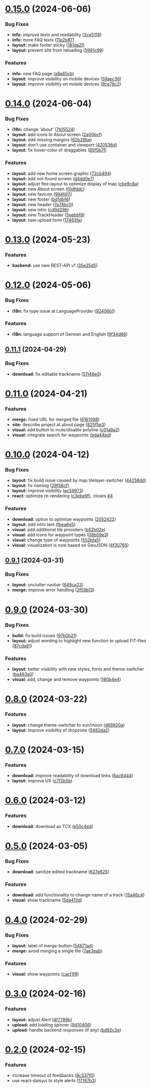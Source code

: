 # [0.15.0](https://github.com/devshred/gps-tools-frontend/compare/v0.14.0...v0.15.0) (2024-06-06)


### Bug Fixes

* **info:** improve texts and readability ([2ce5118](https://github.com/devshred/gps-tools-frontend/commit/2ce5118d398f8ec172c8ce2b58d09721c7ed8cab))
* **info:** more FAQ texts ([11e2b87](https://github.com/devshred/gps-tools-frontend/commit/11e2b879d62efca400bfa9d731c8917b6d82f306))
* **layout:** make footer sticky ([181da2f](https://github.com/devshred/gps-tools-frontend/commit/181da2fed182292ee975d3deaf5fd79d5f2b62ae))
* **layout:** prevent site from reloading ([5991c99](https://github.com/devshred/gps-tools-frontend/commit/5991c990621e54b8431ffe2120eaefdbaab3efd1))


### Features

* **info:** new FAQ page ([a8a65cb](https://github.com/devshred/gps-tools-frontend/commit/a8a65cb6778cedf41e2d1c41ba945ca2d1f899fb))
* **layout:** improve visibility on mobile devices ([59aec36](https://github.com/devshred/gps-tools-frontend/commit/59aec36fd11c8108f86213badb0383144dc9b42f))
* **layout:** improve visibility on mobile devices ([9ce78c2](https://github.com/devshred/gps-tools-frontend/commit/9ce78c2bb091b102b32750f9bcef972fc1ed4d20))

# [0.14.0](https://github.com/devshred/gps-tools-frontend/compare/v0.13.0...v0.14.0) (2024-06-04)


### Bug Fixes

* **i18n:** change 'about' ([7b15524](https://github.com/devshred/gps-tools-frontend/commit/7b155249d5b999e20c21ef6d587290d4119a81b8))
* **layout:** add icons to About screen ([2a00bcf](https://github.com/devshred/gps-tools-frontend/commit/2a00bcfcab0b4a3e1d9412b1c4ee07d362a3e89c))
* **layout:** add missing margins ([62b29be](https://github.com/devshred/gps-tools-frontend/commit/62b29be8f40cd4f4da5acfce0a76531536ab117e))
* **layout:** don't use container and viewport ([420536d](https://github.com/devshred/gps-tools-frontend/commit/420536dc971ef57e949c4f94c7cc3ac298467314))
* **layout:** fix hover-color of draggables ([85f5b7f](https://github.com/devshred/gps-tools-frontend/commit/85f5b7f4969a4b6c2dc5e9046790466a22a94c9a))


### Features

* **layout:** add new home screen graphic ([72cb494](https://github.com/devshred/gps-tools-frontend/commit/72cb494f499cbc461fec43e8e53822911571822a))
* **layout:** add not-found screen ([d4dd0e7](https://github.com/devshred/gps-tools-frontend/commit/d4dd0e7d9d4800022ce9383b09cf73233212d0b0))
* **layout:** adjust flex-layout to optimize display of map ([cbe9c8a](https://github.com/devshred/gps-tools-frontend/commit/cbe9c8a5e3c2f1df42044cdf20f49011fcba555e))
* **layout:** new About screen ([f0dfddc](https://github.com/devshred/gps-tools-frontend/commit/f0dfddcfc4a5f6c3a393f3d11fa7ba2459c9c631))
* **layout:** new favicon ([994f411](https://github.com/devshred/gps-tools-frontend/commit/994f411fa4a5134b2a258b5ad2a79317b5f58a66))
* **layout:** new footer ([bd1dbf6](https://github.com/devshred/gps-tools-frontend/commit/bd1dbf66b455b43fab511dd8c66d039b4ff8a334))
* **layout:** new header ([7a78bc0](https://github.com/devshred/gps-tools-frontend/commit/7a78bc00853f9ebbd7b7ccc5dd1a7904c3e85ac7))
* **layout:** new intro ([cd9d29b](https://github.com/devshred/gps-tools-frontend/commit/cd9d29b3ffef70a9cfcb6ddbb7bb127094780a4f))
* **layout:** new TrackHeader ([5eebbf8](https://github.com/devshred/gps-tools-frontend/commit/5eebbf88003c91391ce584a804b6ac79a7a20ba8))
* **layout:** new upload form ([17483fa](https://github.com/devshred/gps-tools-frontend/commit/17483fad04a3359fb52969461006e5d45770060c))

# [0.13.0](https://github.com/devshred/gps-tools-frontend/compare/v0.12.0...v0.13.0) (2024-05-23)


### Features

* **backend:** use new REST-API v1 ([35e35d5](https://github.com/devshred/gps-tools-frontend/commit/35e35d53af78f38be7ce8f19082c1a3f6dd759a9))

# [0.12.0](https://github.com/devshred/gps-tools-frontend/compare/v0.11.1...v0.12.0) (2024-05-06)


### Bug Fixes

* **i18n:** fix type issue at LanguageProvider ([92406b1](https://github.com/devshred/gps-tools-frontend/commit/92406b15265ac181f130e01d099d947b20113a86))


### Features

* **i18n:** language support of German and English ([9f34d66](https://github.com/devshred/gps-tools-frontend/commit/9f34d66bd23eed9546cb0d0908493eda446d220a))

## [0.11.1](https://github.com/devshred/gps-tools-frontend/compare/v0.11.0...v0.11.1) (2024-04-29)


### Bug Fixes

* **download:** fix editable trackname ([51148e0](https://github.com/devshred/gps-tools-frontend/commit/51148e0c9acfafac74c0635caa11f1d5bfe441d9))

# [0.11.0](https://github.com/devshred/gps-tools-frontend/compare/v0.10.0...v0.11.0) (2024-04-21)


### Features

* **merge:** fixed URL for merged file ([6161088](https://github.com/devshred/gps-tools-frontend/commit/616108851465b38e8427cc530c2c94c16ce80de1))
* **site:** describe project at about page ([825f5e3](https://github.com/devshred/gps-tools-frontend/commit/825f5e3f9315805ee2ce0a6165f06ee8c1a0a921))
* **visual:** add button to mute/disable polyline ([c01a9a2](https://github.com/devshred/gps-tools-frontend/commit/c01a9a2ed91aba2a7ba40f931892d60d1a4fcb9c))
* **visual:** integrate search for waypoints ([bda44bd](https://github.com/devshred/gps-tools-frontend/commit/bda44bdc1ae952c42c0058706393bc479646391b))

# [0.10.0](https://github.com/devshred/gps-tools-frontend/compare/v0.9.1...v0.10.0) (2024-04-12)


### Bug Fixes

* **layout:** fix build issue caused by map tilelayer-switcher ([44258dd](https://github.com/devshred/gps-tools-frontend/commit/44258dd3058efff7b08984bf9fb9c7d05636b657))
* **layout:** fix naming ([29f56cf](https://github.com/devshred/gps-tools-frontend/commit/29f56cf1444078e45577a8488052f136b020b798))
* **layout:** improve visibility ([ec59973](https://github.com/devshred/gps-tools-frontend/commit/ec59973bd8bbc1ad4829b3d4efd3bc47701bcd63))
* **react:** optimize re-rendering ([c3ebe9f](https://github.com/devshred/gps-tools-frontend/commit/c3ebe9f8de6254a6ab1def1e3f28e437baac8a6c)), closes [#4](https://github.com/devshred/gps-tools-frontend/issues/4)


### Features

* **download:** option to optimize waypoints ([2052422](https://github.com/devshred/gps-tools-frontend/commit/2052422cd6355060e2a3094d914a7ee8ea0525d4))
* **layout:** add intro text ([fbea6e5](https://github.com/devshred/gps-tools-frontend/commit/fbea6e5d37b499d2f9c6c9d9329fb4d32f00d5a0))
* **visual:** add additional tile providers ([b52b02e](https://github.com/devshred/gps-tools-frontend/commit/b52b02e50befec0ec594b47d85a0739b7a917a21))
* **visual:** add icons for waypoint types ([08b09e3](https://github.com/devshred/gps-tools-frontend/commit/08b09e3388e81bf7d1b8d4f9e37915928b016687))
* **visual:** change type of waypoints ([552bfa5](https://github.com/devshred/gps-tools-frontend/commit/552bfa517ae8b316841106d665cd2ea83887f7fd))
* **visual:** visualization is now based on GeoJSON ([4f30765](https://github.com/devshred/gps-tools-frontend/commit/4f307652a5d21585ff70b0d905e324c645f83b20))

## [0.9.1](https://github.com/devshred/gps-tools-frontend/compare/v0.9.0...v0.9.1) (2024-03-31)


### Bug Fixes

* **layout:** unclutter navbar ([649ca33](https://github.com/devshred/gps-tools-frontend/commit/649ca332dd26a0059c245f36ee4c9321b3d13b20))
* **merge:** improve error handling ([2f59b13](https://github.com/devshred/gps-tools-frontend/commit/2f59b13405c367c57a0cfb830eaac4c7cbdf893d))

# [0.9.0](https://github.com/devshred/gps-tools-frontend/compare/v0.8.0...v0.9.0) (2024-03-30)


### Bug Fixes

* **build:** fix build issues ([97b0b21](https://github.com/devshred/gps-tools-frontend/commit/97b0b21eabc97293d0679b2f0cf8b1cdcbc51864))
* **layout:** adjust wording to highlight new function to upload FIT-files ([87cda91](https://github.com/devshred/gps-tools-frontend/commit/87cda91a002e5f59e65d9e0f52ad29c2f97ab918))


### Features

* **layout:** better visibility with new styles, fonts and theme-switcher ([ba463a0](https://github.com/devshred/gps-tools-frontend/commit/ba463a07b5e46a30e02d810a12175b0e20a6a2f6))
* **visual:** add, change and remove waypoints ([180b4e4](https://github.com/devshred/gps-tools-frontend/commit/180b4e43b01de49420af607a1c8af3d638afeb07))

# [0.8.0](https://github.com/devshred/gps-tools-frontend/compare/v0.7.0...v0.8.0) (2024-03-22)


### Features

* **layout:** change theme-switcher to sun/moon ([d68820a](https://github.com/devshred/gps-tools-frontend/commit/d68820a77fce6688fbdc5d12b1e9613e29043fd8))
* **layout:** improve visibility of dropzone ([5482da2](https://github.com/devshred/gps-tools-frontend/commit/5482da2e82bbcce7b8ea83bcf158be13f43bb3e5))

# [0.7.0](https://github.com/devshred/gps-tools-frontend/compare/v0.6.0...v0.7.0) (2024-03-15)


### Features

* **download:** improve readability of download links ([8ac6444](https://github.com/devshred/gps-tools-frontend/commit/8ac64440cf9d208a224d066d6e682e5bb647df73))
* **layout:** improve UX ([c7f2b5b](https://github.com/devshred/gps-tools-frontend/commit/c7f2b5ba6aa97e342acd8f973b9464035cf6dfd9))

# [0.6.0](https://github.com/devshred/gps-tools-frontend/compare/v0.5.0...v0.6.0) (2024-03-12)


### Features

* **download:** download as TCX ([e50c4ed](https://github.com/devshred/gps-tools-frontend/commit/e50c4ed51035857bdce8b2fcd375f1b0c8e6747c))

# [0.5.0](https://github.com/devshred/gps-tools-frontend/compare/v0.4.0...v0.5.0) (2024-03-05)


### Bug Fixes

* **download:** sanitize edited trackname ([627e825](https://github.com/devshred/gps-tools-frontend/commit/627e82558c7b50f122854893c2b1db48e981404b))


### Features

* **download:** add functionality to change name of a track ([15a46c4](https://github.com/devshred/gps-tools-frontend/commit/15a46c40ed3d82c379cd3b8f351dfe9083366425))
* **visual:** show trackname ([5da413d](https://github.com/devshred/gps-tools-frontend/commit/5da413d35e23b7bbb97f47c9d3a41f18a4cd3bdb))

# [0.4.0](https://github.com/devshred/gps-tools-frontend/compare/v0.3.0...v0.4.0) (2024-02-29)


### Bug Fixes

* **layout:** label of merge-button ([54671ad](https://github.com/devshred/gps-tools-frontend/commit/54671adde64987ddeb438c9e7353767c4e689fc6))
* **merge:** avoid merging a single file ([7ae3eab](https://github.com/devshred/gps-tools-frontend/commit/7ae3eab398023e5259db4f3da9cb54c49c753422))


### Features

* **visual:** show waypoints ([cacf1f8](https://github.com/devshred/gps-tools-frontend/commit/cacf1f84a5288d3a6e92c8e2ebc048df075b39af))

# [0.3.0](https://github.com/devshred/gps-tools-frontend/compare/v0.2.0...v0.3.0) (2024-02-16)


### Features

* **layout:** adjust Alert ([4f7789b](https://github.com/devshred/gps-tools-frontend/commit/4f7789b41b412200d5adde55eb97c11fca260ffe))
* **upload:** add loading spinner ([9410406](https://github.com/devshred/gps-tools-frontend/commit/9410406ff594f4d94414da20776b1964d1f6b5e4))
* **upload:** handle backend responses (if any) ([bd92c2e](https://github.com/devshred/gps-tools-frontend/commit/bd92c2ed8addcdce598c18a3c8a3574afb551f05))

# [0.2.0](https://github.com/devshred/gps-tools-frontend/compare/v0.1.1...v0.2.0) (2024-02-15)


### Features

* increase timeout of feedbacks ([9c337f0](https://github.com/devshred/gps-tools-frontend/commit/9c337f05173e0f7c3d450a2205784015b25c94d3))
* use react-daisyui to style alerts ([17187b3](https://github.com/devshred/gps-tools-frontend/commit/17187b307e0a5203ad9663784cf40af816cf5926))
